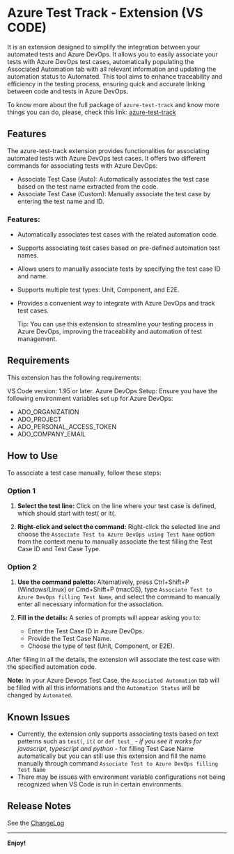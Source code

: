 # Azure Test Track - Extension (VS CODE)

It is an extension designed to simplify the integration between your automated tests and Azure DevOps. It allows you to easily associate your tests with Azure DevOps test cases, automatically populating the Associated Automation tab with all relevant information and updating the automation status to Automated. This tool aims to enhance traceability and efficiency in the testing process, ensuring quick and accurate linking between code and tests in Azure DevOps.

To know more about the full package of `azure-test-track` and know more things you can do, please, check this link: [azure-test-track](https://github.com/TheCollegeHub/azure-test-track)

## Features

The azure-test-track extension provides functionalities for associating automated tests with Azure DevOps test cases. It offers two different commands for associating tests with Azure DevOps:

- Associate Test Case (Auto): Automatically associates the test case based on the test name extracted from the code.
- Associate Test Case (Custom): Manually associate the test case by entering the test name and ID.

### Features:
- Automatically associates test cases with the related automation code.
- Supports associating test cases based on pre-defined automation test names.
- Allows users to manually associate tests by specifying the test case ID and name.
- Supports multiple test types: Unit, Component, and E2E.
- Provides a convenient way to integrate with Azure DevOps and track test cases.

    Tip: You can use this extension to streamline your testing process in Azure DevOps, improving the traceability and automation of test management.

## Requirements

This extension has the following requirements:

VS Code version: 1.95 or later.
Azure DevOps Setup: Ensure you have the following environment variables set up for Azure DevOps:
- ADO_ORGANIZATION
- ADO_PROJECT
- ADO_PERSONAL_ACCESS_TOKEN
- ADO_COMPANY_EMAIL

## How to Use
To associate a test case manually, follow these steps:

### Option 1
1. **Select the test line:** Click on the line where your test case is defined, which should start with test( or it(.

2. **Right-click and select the command:** Right-click the selected line and choose the `Associate Test to Azure DevOps using Test Name` option from the context menu to manually associate the test filling the Test Case ID and Test Case Type.

### Option 2
1. **Use the command palette:** Alternatively, press Ctrl+Shift+P (Windows/Linux) or Cmd+Shift+P (macOS), type `Associate Test to Azure DevOps filling Test Name`, and select the command to manually enter all necessary information for the association.

2. **Fill in the details:** A series of prompts will appear asking you to:

    - Enter the Test Case ID in Azure DevOps.
    - Provide the Test Case Name.
    - Choose the type of test (Unit, Component, or E2E).

After filling in all the details, the extension will associate the test case with the specified automation code.

**Note:** In your Azure Devops Test Case, the `Associated Automation` tab will be filled with all this informations and the `Automation Status` will be changed by `Automated`.

## Known Issues

- Currently, the extension only supports associating tests based on text patterns such as `test(`, `it(` or `def test_` - *if you see it works for javascript, typescript and python* - for filling Test Case Name automatically but you can still use this extension and fill the name manually through command `Associate Test to Azure DevOps filling Test Name`  
- There may be issues with environment variable configurations not being recognized when VS Code is run in certain environments.

## Release Notes

See the [ChangeLog](CHANGELOG.md)

-----
**Enjoy!**
